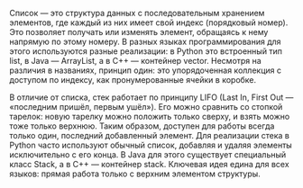 Список — это структура данных с последовательным хранением элементов, где каждый из них имеет свой индекс (порядковый номер). Это позволяет получать или изменять элемент, обращаясь к нему напрямую по этому номеру. В разных языках программирования для этого используются разные реализации: в Python это встроенный тип list, в Java — ArrayList, а в C++ — контейнер vector. Несмотря на различия в названиях, принцип один: это упорядоченная коллекция с доступом по индексу, как пронумерованные ячейки в коробке.

В отличие от списка, стек работает по принципу LIFO (Last In, First Out — «последним пришёл, первым ушёл»). Его можно сравнить со стопкой тарелок: новую тарелку можно положить только сверху, и взять можно тоже только верхнюю. Таким образом, доступен для работы всегда только один, последний добавленный элемент. Для реализации стека в Python часто используют обычный список, добавляя и удаляя элементы исключительно с его конца. В Java для этого существует специальный класс Stack, а в C++ — контейнер stack. Ключевая идея едина для всех языков: прямая работа только с верхним элементом структуры.
